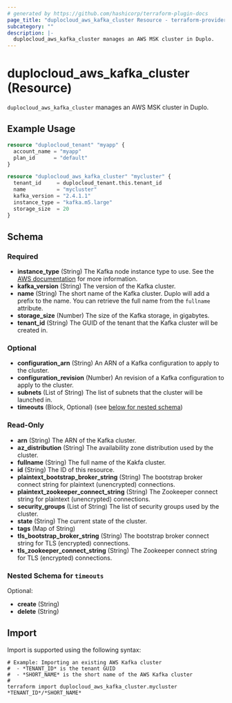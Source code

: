 ```yaml
---
# generated by https://github.com/hashicorp/terraform-plugin-docs
page_title: "duplocloud_aws_kafka_cluster Resource - terraform-provider-duplocloud"
subcategory: ""
description: |-
  duplocloud_aws_kafka_cluster manages an AWS MSK cluster in Duplo.
---
```


# duplocloud_aws_kafka_cluster (Resource)

`duplocloud_aws_kafka_cluster` manages an AWS MSK cluster in Duplo.

## Example Usage

```terraform
resource "duplocloud_tenant" "myapp" {
  account_name = "myapp"
  plan_id      = "default"
}

resource "duplocloud_aws_kafka_cluster" "mycluster" {
  tenant_id     = duplocloud_tenant.this.tenant_id
  name          = "mycluster"
  kafka_version = "2.4.1.1"
  instance_type = "kafka.m5.large"
  storage_size  = 20
}
```

<!-- schema generated by tfplugindocs -->
## Schema

### Required

- **instance_type** (String) The Kafka node instance type to use.
See the [AWS documentation](https://docs.aws.amazon.com/msk/latest/developerguide/msk-create-cluster.html) for more information.
- **kafka_version** (String) The version of the Kafka cluster.
- **name** (String) The short name of the Kafka cluster.  Duplo will add a prefix to the name.  You can retrieve the full name from the `fullname` attribute.
- **storage_size** (Number) The size of the Kafka storage, in gigabytes.
- **tenant_id** (String) The GUID of the tenant that the Kafka cluster will be created in.

### Optional

- **configuration_arn** (String) An ARN of a Kafka configuration to apply to the cluster.
- **configuration_revision** (Number) An revision of a Kafka configuration to apply to the cluster.
- **subnets** (List of String) The list of subnets that the cluster will be launched in.
- **timeouts** (Block, Optional) (see [below for nested schema](#nestedblock--timeouts))

### Read-Only

- **arn** (String) The ARN of the Kafka cluster.
- **az_distribution** (String) The availability zone distribution used by the cluster.
- **fullname** (String) The full name of the Kakfa cluster.
- **id** (String) The ID of this resource.
- **plaintext_bootstrap_broker_string** (String) The bootstrap broker connect string for plaintext (unencrypted) connections.
- **plaintext_zookeeper_connect_string** (String) The Zookeeper connect string for plaintext (unencrypted) connections.
- **security_groups** (List of String) The list of security groups used by the cluster.
- **state** (String) The current state of the cluster.
- **tags** (Map of String)
- **tls_bootstrap_broker_string** (String) The bootstrap broker connect string for TLS (encrypted) connections.
- **tls_zookeeper_connect_string** (String) The Zookeeper connect string for TLS (encrypted) connections.

<a id="nestedblock--timeouts"></a>
### Nested Schema for `timeouts`

Optional:

- **create** (String)
- **delete** (String)

## Import

Import is supported using the following syntax:

```shell
# Example: Importing an existing AWS Kafka cluster
#  - *TENANT_ID* is the tenant GUID
#  - *SHORT_NAME* is the short name of the AWS Kafka cluster
#
terraform import duplocloud_aws_kafka_cluster.mycluster *TENANT_ID*/*SHORT_NAME*
```
